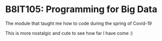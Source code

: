 # B8IT105: Programming for Big Data 
The module that taught me how to code during the spring of Covid-19 

This is more nostalgic and cute to see how far I have come :)
